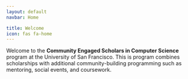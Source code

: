 ```yaml
---
layout: default
navbar: Home

title: Welcome
icon: fas fa-home
---
```


<p>Welcome to the <strong>Community Engaged Scholars in Computer Science</strong> program at the University of San Francisco. This is program combines scholarships with additional community-building programming such as mentoring, social events, and coursework.</p>
